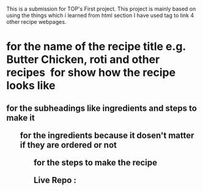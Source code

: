 This is a submission for TOP's First project.
This project is mainly based on using the things which i learned from html section 
I have used 
 <a> tag to link 4 other recipe webpages.
 <h1> for the name of the recipe title e.g. Butter Chicken, roti and other recipes
 <img> for show how the recipe looks like 
 <h2> for the subheadings like ingredients and steps to make it 
 <ul> for the ingredients because it dosen't matter if they are ordered or not 
 <ol> for the steps to make the recipe

Live Repo : 